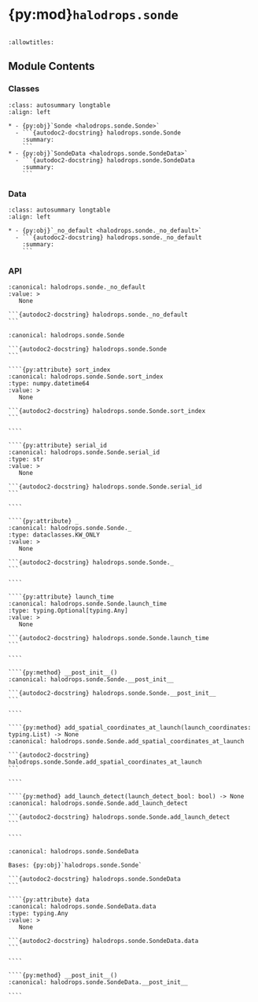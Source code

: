# {py:mod}`halodrops.sonde`

```{py:module} halodrops.sonde
```

```{autodoc2-docstring} halodrops.sonde
:allowtitles:
```

## Module Contents

### Classes

````{list-table}
:class: autosummary longtable
:align: left

* - {py:obj}`Sonde <halodrops.sonde.Sonde>`
  - ```{autodoc2-docstring} halodrops.sonde.Sonde
    :summary:
    ```
* - {py:obj}`SondeData <halodrops.sonde.SondeData>`
  - ```{autodoc2-docstring} halodrops.sonde.SondeData
    :summary:
    ```
````

### Data

````{list-table}
:class: autosummary longtable
:align: left

* - {py:obj}`_no_default <halodrops.sonde._no_default>`
  - ```{autodoc2-docstring} halodrops.sonde._no_default
    :summary:
    ```
````

### API

````{py:data} _no_default
:canonical: halodrops.sonde._no_default
:value: >
   None

```{autodoc2-docstring} halodrops.sonde._no_default
```

````

`````{py:class} Sonde
:canonical: halodrops.sonde.Sonde

```{autodoc2-docstring} halodrops.sonde.Sonde
```

````{py:attribute} sort_index
:canonical: halodrops.sonde.Sonde.sort_index
:type: numpy.datetime64
:value: >
   None

```{autodoc2-docstring} halodrops.sonde.Sonde.sort_index
```

````

````{py:attribute} serial_id
:canonical: halodrops.sonde.Sonde.serial_id
:type: str
:value: >
   None

```{autodoc2-docstring} halodrops.sonde.Sonde.serial_id
```

````

````{py:attribute} _
:canonical: halodrops.sonde.Sonde._
:type: dataclasses.KW_ONLY
:value: >
   None

```{autodoc2-docstring} halodrops.sonde.Sonde._
```

````

````{py:attribute} launch_time
:canonical: halodrops.sonde.Sonde.launch_time
:type: typing.Optional[typing.Any]
:value: >
   None

```{autodoc2-docstring} halodrops.sonde.Sonde.launch_time
```

````

````{py:method} __post_init__()
:canonical: halodrops.sonde.Sonde.__post_init__

```{autodoc2-docstring} halodrops.sonde.Sonde.__post_init__
```

````

````{py:method} add_spatial_coordinates_at_launch(launch_coordinates: typing.List) -> None
:canonical: halodrops.sonde.Sonde.add_spatial_coordinates_at_launch

```{autodoc2-docstring} halodrops.sonde.Sonde.add_spatial_coordinates_at_launch
```

````

````{py:method} add_launch_detect(launch_detect_bool: bool) -> None
:canonical: halodrops.sonde.Sonde.add_launch_detect

```{autodoc2-docstring} halodrops.sonde.Sonde.add_launch_detect
```

````

`````

`````{py:class} SondeData
:canonical: halodrops.sonde.SondeData

Bases: {py:obj}`halodrops.sonde.Sonde`

```{autodoc2-docstring} halodrops.sonde.SondeData
```

````{py:attribute} data
:canonical: halodrops.sonde.SondeData.data
:type: typing.Any
:value: >
   None

```{autodoc2-docstring} halodrops.sonde.SondeData.data
```

````

````{py:method} __post_init__()
:canonical: halodrops.sonde.SondeData.__post_init__

````

`````
